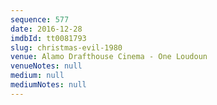 ```yaml
---
sequence: 577
date: 2016-12-28
imdbId: tt0081793
slug: christmas-evil-1980
venue: Alamo Drafthouse Cinema - One Loudoun
venueNotes: null
medium: null
mediumNotes: null
---
```

